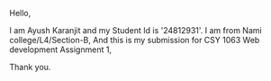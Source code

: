 Hello,

I am Ayush Karanjit and my Student Id is '24812931'.
I am from Nami college/L4/Section-B,
And this is my submission for CSY 1063 Web development Assignment 1,

Thank you.